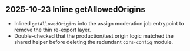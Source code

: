 ## 2025-10-23 Inline getAllowedOrigins

- Inlined `getAllowedOrigins` into the assign moderation job entrypoint to remove the thin re-export layer.
- Double-checked that the production/test origin logic matched the shared helper before deleting the redundant `cors-config` module.
